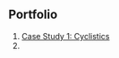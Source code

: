 ## Portfolio

1. [Case Study 1: Cyclistics](https://github.com/spillif/Portfolio/tree/data-analysis/case_study_1)
2. 

